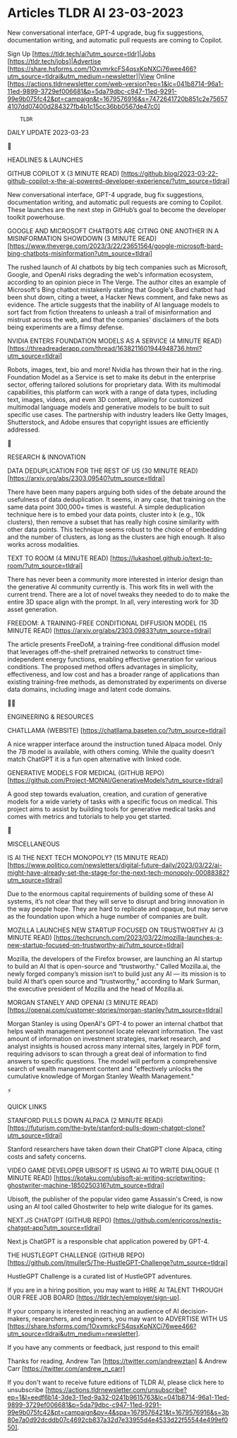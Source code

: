 # Articles TLDR AI 23-03-2023

New conversational interface, GPT-4 upgrade, bug fix suggestions,
documentation writing, and automatic pull requests are coming to
Copilot.  

Sign Up [https://tldr.tech/ai?utm_source=tldr]|Jobs
[https://tldr.tech/jobs]|Advertise
[https://share.hsforms.com/1OxvmrkcFS4qsxKpNXCi76wee466?utm_source=tldrai&utm_medium=newsletter]|View
Online
[https://actions.tldrnewsletter.com/web-version?ep=1&lc=041b8714-96a1-11ed-9899-3729ef006681&p=5da79dbc-c947-11ed-9291-99e9b075fc42&pt=campaign&t=1679576916&s=7472641720b851c2e756574107dd07400d284327fb4b1c15cc36bb0567de47c0]


		TLDR 

DAILY UPDATE 2023-03-23

🚀 

HEADLINES & LAUNCHES

GITHUB COPILOT X (3 MINUTE READ)
[https://github.blog/2023-03-22-github-copilot-x-the-ai-powered-developer-experience/?utm_source=tldrai]


New conversational interface, GPT-4 upgrade, bug fix suggestions,
documentation writing, and automatic pull requests are coming to
Copilot. These launches are the next step in GitHub’s goal to become
the developer toolkit powerhouse. 

GOOGLE AND MICROSOFT CHATBOTS ARE CITING ONE ANOTHER IN A
MISINFORMATION SHOWDOWN (3 MINUTE READ)
[https://www.theverge.com/2023/3/22/23651564/google-microsoft-bard-bing-chatbots-misinformation?utm_source=tldrai]


The rushed launch of AI chatbots by big tech companies such as
Microsoft, Google, and OpenAI risks degrading the web's information
ecosystem, according to an opinion piece in The Verge. The author
cites an example of Microsoft's Bing chatbot mistakenly stating that
Google's Bard chatbot had been shut down, citing a tweet, a Hacker
News comment, and fake news as evidence. The article suggests that the
inability of AI language models to sort fact from fiction threatens to
unleash a trail of misinformation and mistrust across the web, and
that the companies' disclaimers of the bots being experiments are a
flimsy defense. 

NVIDIA ENTERS FOUNDATION MODELS AS A SERVICE (4 MINUTE READ)
[https://threadreaderapp.com/thread/1638211601944948736.html?utm_source=tldrai]


Robots, images, text, bio and more! Nvidia has thrown their hat in the
ring. Foundation Model as a Service is set to make its debut in the
enterprise sector, offering tailored solutions for proprietary data.
With its multimodal capabilities, this platform can work with a range
of data types, including text, images, videos, and even 3D content,
allowing for customized multimodal language models and generative
models to be built to suit specific use cases. The partnership with
industry leaders like Getty Images, Shutterstock, and Adobe ensures
that copyright issues are efficiently addressed. 

🧠 

RESEARCH & INNOVATION

DATA DEDUPLICATION FOR THE REST OF US (30 MINUTE READ)
[https://arxiv.org/abs/2303.09540?utm_source=tldrai] 

There have been many papers arguing both sides of the debate around
the usefulness of data deduplication. It seems, in any case, that
training on the same data point 300,000+ times is wasteful. A simple
deduplication technique here is to embed your data points, cluster
into k (e.g., 10k clusters), then remove a subset that has really high
cosine similarity with other data points. This technique seems robust
to the choice of embedding and the number of clusters, as long as the
clusters are high enough. It also works across modalities. 

TEXT TO ROOM (4 MINUTE READ)
[https://lukashoel.github.io/text-to-room/?utm_source=tldrai] 

There has never been a community more interested in interior design
than the generative AI community currently is. This work fits in well
with the current trend. There are a lot of novel tweaks they needed to
do to make the entire 3D space align with the prompt. In all, very
interesting work for 3D asset generation. 

FREEDOM: A TRAINING-FREE CONDITIONAL DIFFUSION MODEL (15 MINUTE READ)
[https://arxiv.org/abs/2303.09833?utm_source=tldrai] 

The article presents FreeDoM, a training-free conditional diffusion
model that leverages off-the-shelf pretrained networks to construct
time-independent energy functions, enabling effective generation for
various conditions. The proposed method offers advantages in
simplicity, effectiveness, and low cost and has a broader range of
applications than existing training-free methods, as demonstrated by
experiments on diverse data domains, including image and latent code
domains. 

🧑‍💻 

ENGINEERING & RESOURCES

CHATLLAMA (WEBSITE) [https://chatllama.baseten.co/?utm_source=tldrai] 

A nice wrapper interface around the instruction tuned Alpaca model.
Only the 7B model is available, with others coming. While the quality
doesn’t match ChatGPT it is a fun open alternative with linked code.


GENERATIVE MODELS FOR MEDICAL (GITHUB REPO)
[https://github.com/Project-MONAI/GenerativeModels?utm_source=tldrai] 

A good step towards evaluation, creation, and curation of generative
models for a wide variety of tasks with a specific focus on medical.
This project aims to assist by building tools for generative medical
tasks and comes with metrics and tutorials to help you get started. 

🎁 

MISCELLANEOUS

IS AI THE NEXT TECH MONOPOLY? (15 MINUTE READ)
[https://www.politico.com/newsletters/digital-future-daily/2023/03/22/ai-might-have-already-set-the-stage-for-the-next-tech-monopoly-00088382?utm_source=tldrai]


Due to the enormous capital requirements of building some of these AI
systems, it’s not clear that they will serve to disrupt and bring
innovation in the way people hope. They are hard to replicate and
opaque, but may serve as the foundation upon which a huge number of
companies are built. 

MOZILLA LAUNCHES NEW STARTUP FOCUSED ON TRUSTWORTHY AI (3 MINUTE READ)
[https://techcrunch.com/2023/03/22/mozilla-launches-a-new-startup-focused-on-trustworthy-ai/?utm_source=tldrai]


Mozilla, the developers of the Firefox browser, are launching an AI
startup to build an AI that is open-source and “trustworthy.”
Called Mozilla.ai, the newly forged company’s mission isn’t to
build just any AI — its mission is to build AI that’s open source
and “trustworthy,” according to Mark Surman, the executive
president of Mozilla and the head of Mozilla.ai. 

MORGAN STANELY AND OPENAI (3 MINUTE READ)
[https://openai.com/customer-stories/morgan-stanley?utm_source=tldrai]


Morgan Stanley is using OpenAI's GPT-4 to power an internal chatbot
that helps wealth management personnel locate relevant information.
The vast amount of information on investment strategies, market
research, and analyst insights is housed across many internal sites,
largely in PDF form, requiring advisors to scan through a great deal
of information to find answers to specific questions. The model will
perform a comprehensive search of wealth management content and
"effectively unlocks the cumulative knowledge of Morgan Stanley Wealth
Management." 

⚡ 

QUICK LINKS

STANFORD PULLS DOWN ALPACA (2 MINUTE READ)
[https://futurism.com/the-byte/stanford-pulls-down-chatgpt-clone?utm_source=tldrai]


Stanford researchers have taken down their ChatGPT clone Alpaca,
citing costs and safety concerns. 

VIDEO GAME DEVELOPER UBISOFT IS USING AI TO WRITE DIALOGUE (1 MINUTE
READ)
[https://kotaku.com/ubisoft-ai-writing-scriptwriting-ghostwriter-machine-1850250316?utm_source=tldrai]


Ubisoft, the publisher of the popular video game Assassin's Creed, is
now using an AI tool called Ghostwriter to help write dialogue for its
games. 

NEXT.JS CHATGPT (GITHUB REPO)
[https://github.com/enricoros/nextjs-chatgpt-app?utm_source=tldrai] 

Next.js ChatGPT is a responsible chat application powered by GPT-4. 

THE HUSTLEGPT CHALLENGE (GITHUB REPO)
[https://github.com/jtmuller5/The-HustleGPT-Challenge?utm_source=tldrai]


HustleGPT Challenge is a curated list of HustleGPT adventures. 

If you are in a hiring position, you may want to HIRE AI TALENT
THROUGH OUR FREE JOB BOARD [https://tldr.tech/employer/sign-up]. 

If your company is interested in reaching an audience of AI
decision-makers, researchers, and engineers, you may want to ADVERTISE
WITH US
[https://share.hsforms.com/1OxvmrkcFS4qsxKpNXCi76wee466?utm_source=tldrai&utm_medium=newsletter].


If you have any comments or feedback, just respond to this email! 

Thanks for reading, 
Andrew Tan [https://twitter.com/andrewztan] & Andrew Carr
[https://twitter.com/andrew_n_carr] 

If you don't want to receive future editions of TLDR AI, please click
here to unsubscribe
[https://actions.tldrnewsletter.com/unsubscribe?ep=1&l=eedf6b14-3de3-11ed-9a32-0241b9615763&lc=041b8714-96a1-11ed-9899-3729ef006681&p=5da79dbc-c947-11ed-9291-99e9b075fc42&pt=campaign&pv=4&spa=1679576421&t=1679576916&s=3b80e7a0d92dcddb07c4692cb837a32d7e33955d4e4533d22f55544e499ef050].


 